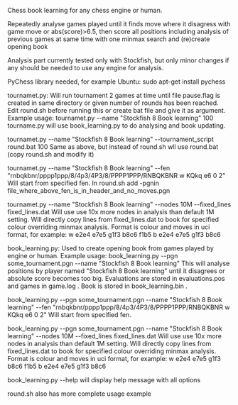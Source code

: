 Chess book learning for any chess engine or human.

Repeatedly analyse games played until it finds move
where it disagress with game move or abs(score)>6.5,
then score all positions including analysis of previous
games at same time with one minmax search
and (re)create opening book

Analysis part currently tested only with Stockfish,
but only minor changes if any should be needed 
to use any engine for analysis.


PyChess library needed, for example Ubuntu:
sudo apt-get install pychess


tournamet.py: Will run tournament 2 games at time until
file pause.flag is created in same directory or 
given number of rounds has been reached.
Edit round.sh before running this or create bat file and give it as argument.
Example usage:
tournamet.py --name "Stockfish 8 Book learning" 100
tourname.py will use book_learning.py to do analysing and book updating.

tournamet.py --name "Stockfish 8 Book learning" --tournament_script round.bat 100
Same as above, but instead of round.sh wll use round.bat (copy round.sh and modify it)

tournamet.py --name "Stockfish 8 Book learning" --fen "rnbqkbnr/pppp1ppp/8/4p3/4P3/8/PPPP1PPP/RNBQKBNR w KQkq e6 0 2"
Will start from specified fen. In round.sh add -pgnin file_where_above_fen_is_in_header_and_no_moves.pgn

tournamet.py --name "Stockfish 8 Book learning" --nodes 10M --fixed_lines fixed_lines.dat
Will use use 10x more nodes in analysis than default 1M setting.
Will directly copy lines from fixed_lines.dat to book for specified colour overriding minmax analysis.
Format is colour and moves in uci format, for example:
w e2e4 e7e5 g1f3 b8c6 f1b5
b e2e4 e7e5 g1f3 b8c6



book_learning.py: Used to create opening book from games played by engine or human.
Example usage:
book_learning.py --pgn some_tournament.pgn --name "Stockfish 8 Book learning"
This will analyse positions by player named "Stockfish 8 Book learning" until it
disagrees or absolute score becomes too big. Evaluations are stored in evaluations.pos
and games in game.log . Book is stored in book_learning.bin .

book_learning.py --pgn some_tournament.pgn --name "Stockfish 8 Book learning" --fen "rnbqkbnr/pppp1ppp/8/4p3/4P3/8/PPPP1PPP/RNBQKBNR w KQkq e6 0 2"
Will start from specified fen.

book_learning.py --pgn some_tournament.pgn --name "Stockfish 8 Book learning" --nodes 10M --fixed_lines fixed_lines.dat
Will use use 10x more nodes in analysis than default 1M setting.
Will directly copy lines from fixed_lines.dat to book for specified colour overriding minmax analysis.
Format is colour and moves in uci format, for example:
w e2e4 e7e5 g1f3 b8c6 f1b5
b e2e4 e7e5 g1f3 b8c6

book_learning.py --help
will display help message with all options

round.sh also has more complete usage example
